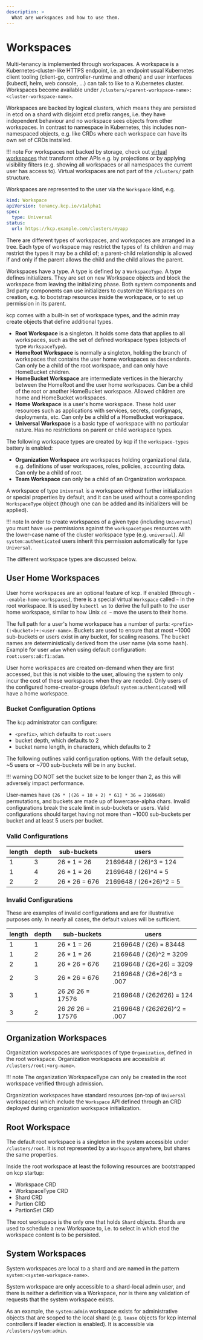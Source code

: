 ```yaml
---
description: >
  What are workspaces and how to use them.
---
```


# Workspaces

Multi-tenancy is implemented through workspaces. A workspace is a Kubernetes-cluster-like
HTTPS endpoint, i.e. an endpoint usual Kubernetes client tooling (client-go, controller-runtime
and others) and user interfaces (kubectl, helm, web console, ...) can talk to like to a
Kubernetes cluster. Workspaces become available under
`/clusters/<parent-workspace-name>:<cluster-workspace-name>`.

Workspaces are backed by logical clusters, which means they are persisted in etcd on a shard
with disjoint etcd prefix ranges, i.e. they have independent behaviour and no workspace
sees objects from other workspaces. In contrast to namespace in Kubernetes, this includes
non-namespaced objects, e.g. like CRDs where each workspace can have its own set of CRDs installed.

!!! note
    For workspaces not backed by storage, check out [virtual workspaces](./virtual-workspaces.md)
    that transform other APIs e.g. by projections or by applying visibility filters
    (e.g. showing all workspaces or all namespaces the current user has access to).
    Virtual workspaces are not part of the `/clusters/` path structure.

Workspaces are represented to the user via the `Workspace` kind, e.g.

```yaml
kind: Workspace
apiVersion: tenancy.kcp.io/v1alpha1
spec:
  type: Universal
status:
  url: https://kcp.example.com/clusters/myapp
```

There are different types of workspaces, and workspaces are arranged
in a tree.  Each type of workspace may restrict the types of its
children and may restrict the types it may be a child of; a
parent-child relationship is allowed if and only if the parent allows
the child and the child allows the parent.

Workspaces have a type. A type is defined by a `WorkspaceType`. A type
defines initializers. They are set on new Workspace objects and block the
workspace from leaving the initializing phase. Both system components and
3rd party components can use initializers to customize Workspaces on creation,
e.g. to bootstrap resources inside the workspace, or to set up permission in its parent.

kcp comes with a built-in set of workspace types, and the admin may create objects that
define additional types.

- **Root Workspace** is a singleton.  It holds some data that applies
  to all workspaces, such as the set of defined workspace types
  (objects of type `WorkspaceType`).
- **HomeRoot Workspace** is normally a singleton, holding the branch
  of workspaces that contains the user home workspaces as descendants.
  Can only be a child of the root workspace, and can only have
  HomeBucket children.
- **HomeBucket Workspace** are intermediate vertices in the hierarchy
  between the HomeRoot and the user home workspaces.  Can be a child
  of the root or another HomeBucket workspace.  Allowed children are
  home and HomeBucket workspaces.
- **Home Workspace** is a user's home workspace.  These hold user
  resources such as applications with services, secrets, configmaps,
  deployments, etc.  Can only be a child of a HomeBucket workspace.
- **Universal Workspace** is a basic type of workspace with no
  particular nature.  Has no restrictions on parent or child workspace
  types.

The following workspace types are created by kcp if the `workspace-types` battery
is enabled:

- **Organization Workspace** are workspaces holding organizational
  data, e.g. definitions of user workspaces, roles, policies,
  accounting data. Can only be a child of root.
- **Team Workspace** can only be a child of an Organization workspace.

A workspace of type `Universal` is a workspace without further initialization
or special properties by default, and it can be used without a corresponding
`WorkspaceType` object (though one can be added and its initializers will be
applied).

!!! note
    In order to create workspaces of a given type (including `Universal`)
    you must have `use` permissions against the `workspacetypes` resources with the
    lower-case name of the cluster workspace type (e.g. `universal`). All `system:authenticated`
    users inherit this permission automatically for type `Universal`.

The different workspace types are discussed below.

## User Home Workspaces

User home workspaces are an optional feature of kcp. If enabled (through `--enable-home-workspaces`), there is a special
virtual `Workspace` called `~` in the root workspace. It is used by `kubectl ws` to derive the full path to the user
home workspace, similar to how Unix `cd ~` move the users to their home.

The full path for a user's home workspace has a number of parts: `<prefix>(:<bucket>)+:<user-name>`. Buckets are used to
ensure that at most ~1000 sub-buckets or users exist in any bucket, for scaling reasons. The bucket names are deterministically
derived from the user name (via some hash). Example for user `adam` when using default configuration:
`root:users:a8:f1:adam`.

User home workspaces are created on-demand when they are first accessed, but this is not visible to the user, allowing
the system to only incur the cost of these workspaces when they are needed. Only users of the configured
home-creator-groups (default `system:authenticated`) will have a home workspace.

### Bucket Configuration Options

The `kcp` administrator can configure:

- `<prefix>`, which defaults to `root:users`
- bucket depth, which defaults to 2
- bucket name length, in characters, which defaults to 2

The following outlines valid configuration options. With the default setup, ~5 users or ~700 sub-buckets will be in
any bucket.

!!! warning
    DO NOT set the bucket size to be longer than 2, as this will adversely impact performance.

User-names have `(26 * [(26 + 10 + 2) * 61] * 36 = 2169648)` permutations, and buckets are made up of lowercase-alpha
chars.  Invalid configurations break the scale limit in sub-buckets or users. Valid configurations should target
having not more than ~1000 sub-buckets per bucket and at least 5 users per bucket.

### Valid Configurations

|length|depth|sub-buckets|users|
|------|-----|-----------|-----|
|1     |3    |26 * 1 = 26|2169648 / (26)^3 = 124 |
|1     |4    |26 * 1 = 26|2169648 / (26)^4 = 5 |
|2     |2    |26 * 26 = 676|2169648 / (26*26)^2 = 5 |

### Invalid Configurations

These are examples of invalid configurations and are for illustrative purposes only. In nearly all cases, the default values
will be sufficient.

|length|depth|sub-buckets|users|
|------|-----|-----------|-----|
|1     |1    |26 * 1 = 26|2169648 / (26) = 83448 |
|1     |2    |26 * 1 = 26|2169648 / (26)^2 = 3209 |
|2     |1    |26 * 26 = 676|2169648 / (26*26) = 3209 |
|2     |3    |26 * 26 = 676|2169648 / (26*26)^3 = .007 |
|3     |1    |26 *26* 26 = 17576|2169648 / (26*26*26) = 124 |
|3     |2    |26 *26* 26 = 17576|2169648 / (26*26*26)^2 = .007 |

## Organization Workspaces

Organization workspaces are workspaces of type `Organization`, defined in the
root workspace. Organization workspaces are accessible at `/clusters/root:<org-name>`.

!!! note
    The organization WorkspaceType can only be created in the root workspace
    verified through admission.

Organization workspaces have standard resources (on-top of `Universal` workspaces)
which include the `Workspace` API defined through an CRD deployed during
organization workspace initialization.

## Root Workspace

The default root workspace is a singleton in the system accessible under `/clusters/root`.
It is not represented by a `Workspace` anywhere, but shares the same properties.

Inside the root workspace at least the following resources are bootstrapped on
kcp startup:

- Workspace CRD
- WorkspaceType CRD
- Shard CRD
- Partion CRD
- PartionSet CRD

The root workspace is the only one that holds `Shard` objects. Shards
are used to schedule a new Workspace to, i.e. to select in which etcd the
workspace content is to be persisted.

## System Workspaces

System workspaces are local to a shard and are named in the pattern `system:<system-workspace-name>`.

System workspace are only accessible to a shard-local admin user, and there is
neither a definition via a Workspace, nor is there any validation of requests
that the system workspace exists.

As an example, the `system:admin` workspace exists for administrative objects
that are scoped to the local shard (e.g. `lease` objects for kcp internal controllers if
leader election is enabled). It is accessible via `/clusters/system:admin`.
